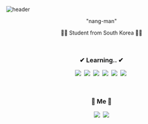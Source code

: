 
![header](https://capsule-render.vercel.app/api?type=waving&color=auto&height=300&section=header&text=HYUN-JIN%20KIM&fontSize=90)
<p align="center">"nang-man"</p>
<p align="center">👨‍🎓 Student from South Korea 👨‍🎓</p>

<br>
<h3 align="center">✔ Learning.. ✔</h3>
<p align = "center">
<img src="https://img.shields.io/badge/Python-3766AB?style=flat-square&logo=Python&logoColor=white"/></a>&nbsp
<img src="https://img.shields.io/badge/Java-007396?style=flat-square&logo=Java&logoColor=white"/></a>&nbsp 
<img src="https://img.shields.io/badge/C++-00599C?style=flat-square&logo=C%2B%2B&logoColor=white"/></a>&nbsp
<img src="https://img.shields.io/badge/C-00333b?style=flat-square&logo=C&logoColor=white"/></a>&nbsp
<img src="https://img.shields.io/badge/JavaScript-F7DF1E?style=flat-square&logo=JavaScript&logoColor=white"/></a>&nbsp
<img src="https://img.shields.io/badge/Linux-FCC624?style=flat-square&logo=Linux&logoColor=white"/></a>&nbsp
</p>

<br>
<h3 align="center"> 🐶 Me 🐶 </h3>
<p align="center">
  <a href="https://www.instagram.com/stack.pop0/"><img src="https://img.shields.io/badge/Instagram-E4405F?style=flat-square&logo=Instagram&logoColor=white&link=https://www.instagram.com/woo0_hooo/"/></a>&nbsp
  <a href="rladhkdwls520@naver.com"><img src="https://img.shields.io/badge/Gmail-d14836?style=flat-square&logo=Gmail&logoColor=white&link=rladhkdwls520@naver.com"/></a>
</p>
</p>
<br>



